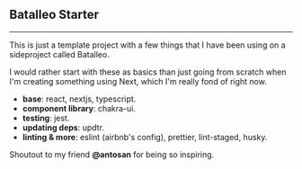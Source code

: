 ## Batalleo Starter

---

This is just a template project with a few things that I have been using on a sideproject called Batalleo.

I would rather start with these as basics than just going from scratch when I'm creating something using Next, which I'm really fond of right now.

- **base**: react, nextjs, typescript.
- **component library**: chakra-ui.
- **testing**: jest.
- **updating deps**: updtr.
- **linting & more**: eslint (airbnb's config), prettier, lint-staged, husky.

Shoutout to my friend **@antosan** for being so inspiring.
